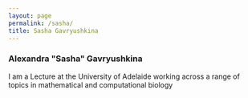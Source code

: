 ```yaml
---
layout: page
permalink: /sasha/
title: Sasha Gavryushkina
---
```


### Alexandra "Sasha" Gavryushkina

I am a Lecture at the University of Adelaide working across a range of topics in mathematical and computational biology
